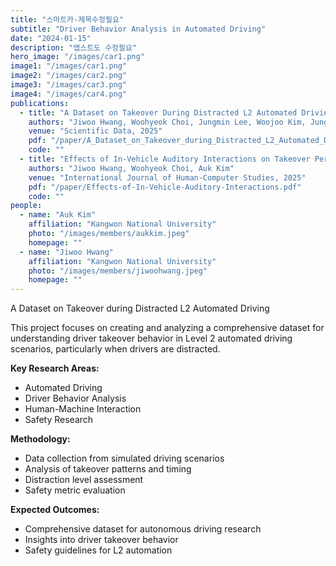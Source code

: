 ```yaml
---
title: "스마트카-제목수정필요"
subtitle: "Driver Behavior Analysis in Automated Driving"
date: "2024-01-15"
description: "앱스트도 수정필요"
hero_image: "/images/car1.png"
image1: "/images/car1.png"
image2: "/images/car2.png"
image3: "/images/car3.png"
image4: "/images/car4.png"
publications:
  - title: "A Dataset on Takeover During Distracted L2 Automated Driving"
    authors: "Jiwoo Hwang, Woohyeok Choi, Jungmin Lee, Woojoo Kim, Jungwook Rhim, Auk Kim"
    venue: "Scientific Data, 2025"
    pdf: "/paper/A_Dataset_on_Takeover_during_Distracted_L2_Automated_Driving.pdf"
    code: ""
  - title: "Effects of In-Vehicle Auditory Interactions on Takeover Performance in SAE L2 Semi-Automated Vehicles"
    authors: "Jiwoo Hwang, Woohyeok Choi, Auk Kim"
    venue: "International Journal of Human-Computer Studies, 2025"
    pdf: "/paper/Effects-of-In-Vehicle-Auditory-Interactions.pdf"
    code: ""
people:
  - name: "Auk Kim"
    affiliation: "Kangwon National University"
    photo: "/images/members/aukkim.jpeg"
    homepage: ""
  - name: "Jiwoo Hwang"
    affiliation: "Kangwon National University"
    photo: "/images/members/jiwoohwang.jpeg"
    homepage: ""
---
```


A Dataset on Takeover during Distracted L2 Automated Driving

This project focuses on creating and analyzing a comprehensive dataset for understanding driver takeover behavior in Level 2 automated driving scenarios, particularly when drivers are distracted.

**Key Research Areas:**
- Automated Driving
- Driver Behavior Analysis
- Human-Machine Interaction
- Safety Research

**Methodology:**
- Data collection from simulated driving scenarios
- Analysis of takeover patterns and timing
- Distraction level assessment
- Safety metric evaluation

**Expected Outcomes:**
- Comprehensive dataset for autonomous driving research
- Insights into driver takeover behavior
- Safety guidelines for L2 automation 